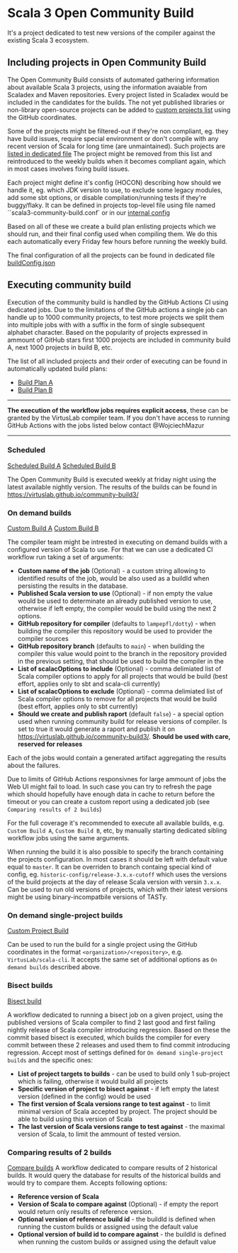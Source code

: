 # Scala 3 Open Community Build

It's a project dedicated to test new versions of the compiler against the existing Scala 3 ecosystem. 

## Including projects in Open Community Build

The Open Community Build consists of automated gathering information about available Scala 3 projects, using the information avaiable from Scaladex and Maven repositories. Every project listed in Scaladex would be included in the candidates for the builds. The not yet published libraries or non-library open-source projects can be added to [custom projects list](
https://github.com/VirtusLab/community-build3/blob/master/coordinator/configs/custom-projects.txt) using the GitHub coordinates.

Some of the projects might be filtered-out if they're non compliant, eg. they have build issues, require special environment or don't compile with any recent version of Scala for long time (are unmaintained). Such projects are [listed in dedicated file](
https://github.com/VirtusLab/community-build3/blob/master/coordinator/configs/filtered-projects.txt) The project might be removed from this list and reintroduced to the weekly builds when it becomes compliant again, which in most cases involves fixing build issues.

Each project might define it's config (HOCON) describing how should we handle it, eg. which JDK version to use, to exclude some legacy modules, add some sbt options, or disable compilation/running tests if they're buggy/flaky. It can be defined in projects top-level file using file named ``scala3-community-build.conf` or in our [internal config](https://github.com/VirtusLab/community-build3/blob/master/coordinator/configs/projects-config.conf)

Based on all of these we create a build plan enlisting projects which we should run, and their final config used when compiling them. We do this each automatically every Friday few hours before running the weekly build.

The final configuration of all the projects can be found in dedicated file [buildConfig.json](https://github.com/VirtusLab/community-build3/blob/master/.github/workflows/buildConfig.json) 



## Executing community build
Execution of the community build is handled by the GitHub Actions CI using dedicated jobs. Due to the limitations of the GitHub actions a single job can handle up to 1000 community projects, to test more projects we split them into multiple jobs with with a suffix in the form of single subsequent alphabet character. Based on the popularity of projects expressed in ammount of GitHub stars first 1000 projects are included in community build A, next 1000 projects in build B, etc. 

The list of all included projects and their order of executing can be found in automatically updated build plans: 
- [Build Plan A](https://github.com/VirtusLab/community-build3/blob/master/.github/workflows/buildPlan-A.yaml)
- [Build Plan B](https://github.com/VirtusLab/community-build3/blob/master/.github/workflows/buildPlan-B.yaml)


---
**The execution of the workflow jobs requires explicit access**, these can be granted by the VirtusLab compiler team. If you don't have access to running GitHub Actions with the jobs listed below contact @WojciechMazur

---
 
### Scheduled 
[Scheduled Build A](https://github.com/VirtusLab/community-build3/actions/workflows/buildExecuteScheduledWeekly-A.yaml)
[Scheduled Build B](https://github.com/VirtusLab/community-build3/actions/workflows/buildExecuteScheduledWeekly-A.yaml)

The Open Community Build is executed weekly at friday night using the latest available nightly version. The results of the builds can be found in https://virtuslab.github.io/community-build3/

### On demand builds
[Custom Build A](https://github.com/VirtusLab/community-build3/actions/workflows/buildExecuteCustom-A.yaml)
[Custom Build B](https://github.com/VirtusLab/community-build3/actions/workflows/buildExecuteCustom-B.yaml)

The compiler team might be intrested in executing on demand builds with a configured version of Scala to use. For that we can use a dedicated CI workflow run taking a set of arguments:
- **Custom name of the job** (Optional) - a custom string allowing to identified results of the job, would be also used as a buildId when persisting the results in the database. 
- **Published Scala version to use** (Optional) - if non empty the value would be used to determinate an already published version to use, otherwise if left empty, the compiler would be build using the next 2 options.
- **GitHub repository for compiler** (defaults to `lampepfl/dotty`) - when building the compiler this repository would be used to provider the compiler sources
- **GitHub repository branch** (defaults to `main`) - when building the compiler this value would point to the branch in the repository provided in the previous setting, that should be used to build the compiler in the
- **List of scalacOptions to include** (Optional) - comma delimiated list of Scala compiler options to apply for all projects that would be build (best effort, applies only to sbt and scala-cli currently)
- **List of scalacOptions to exclude** (Optional) - comma delimiated list of Scala compiler options to remove for all projects that would be build (best effort, applies only to sbt currently)
- **Should we create and publish raport** (default `false`) - a special option used when running community build for release versions of compiler. Is set to true it would generate a raport and publish it on https://virtuslab.github.io/community-build3/. **Should be used with care, reserved for releases**

Each of the jobs would contain a generated artifact aggregating the results about the failures. 

Due to limits of GitHub Actions responsivnes for large ammount of jobs the Web UI might fail to load. In such case you can try to refresh the page which should hopefully have enough data in cache to return before the timeout or you can create a custom report using a dedicated job (see `Comparing results of 2 builds`)

For the full coverage it's recommended to execute all available builds, e.g. `Custom Build A`, `Custom Build B`, etc, by manually starting dedicated sibling workflow jobs using the same arguments. 

When running the build it is also possible to specify the branch containing the projects configuration. In most cases it should be left with default value equal to `master`. It can be overriden to branch containg special kind of config, eg. `historic-config/release-3.x.x-cutoff` which uses the versions of the build projects at the day of release Scala version with versin `3.x.x`. Can be used to run old versions of projects, which with their latest versions might be using binary-incompatbile versions of TASTy. 

### On demand single-project builds
[Custom Project Build](https://github.com/VirtusLab/community-build3/actions/workflows/buildSingle.yaml)

Can be used to run the build for a single project using the GitHub coordinates in the format `<organization>/<repository>`, e.g. `VirtusLab/scala-cli`. It accepts the same set of additional options as `On demand builds` described above.

### Bisect builds
[Bisect build](https://github.com/VirtusLab/community-build3/actions/workflows/buildBisect.yaml)

A workflow dedicated to running a bisect job on a given project, using the published versions of Scala compiler to find 2 last good and first failing nightly release of Scala compiler introducing regression. Based on these the commit based bisect is executed, which builds the compiler for every commit between these 2 releases and used them to find commit introducing regression. Accept most of settings defined for `On demand single-project builds` and the specific ones:
- **List of project targets to builds** - can be used to build only 1 sub-project which is failing, otherwise it would build all projects
- **Specific version of project to bisect against** - if left empty the latest version (defined in the config) would be used
- **The first version of Scala versions range to test against** - to limit minimal version of Scala accepted by project. The project should be able to build using this version of Scala
- **The last version of Scala versions range to test against** - the maximal version of Scala, to limit the ammount of tested version. 

### Comparing results of 2 builds
[Compare builds](https://github.com/VirtusLab/community-build3/actions/workflows/compare.yaml)
A workflow dedicated to compare results of 2 historical builds. It would query the database for results of the historical builds and would try to compare them. Accepts following options:
- **Reference version of Scala**
- **Version of Scala to compare against** (Optional) - if empty the report would return only results of reference version.
- **Optional version of reference build id** - the buildId is defined when running the custom builds or assigned using the default value
- **Optional version of build id to compare against** - the buildId is defined when running the custom builds or assigned using the default value

